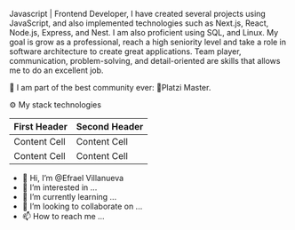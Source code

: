 Javascript | Frontend Developer, I have created several projects using JavaScript, and also implemented technologies such as Next.js, React, Node.js, Express, and Nest. I am also proficient using SQL, and Linux. My goal is grow as a professional, reach a high seniority level and take a role in software architecture to create great applications. Team player, communication, problem-solving, and detail-oriented are skills that allows me to do an excellent job.

🚀 I am part of the best community ever: 💚Platzi Master.





⚙ My stack technologies

| First Header  | Second Header |
| ------------- | ------------- |
| Content Cell  | Content Cell  |
| Content Cell  | Content Cell  |
- 👋 Hi, I’m @Efrael Villanueva
- 👀 I’m interested in ...
- 🌱 I’m currently learning ...
- 💞️ I’m looking to collaborate on ...
- 📫 How to reach me ...

